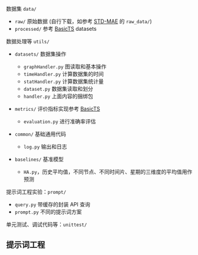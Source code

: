 数据集 `data/` 

- `raw/` 原始数据 (自行下载，如参考 [STD-MAE](https://github.com/Jimmy-7664/STD-MAE) 的 `raw_data/`)
- `processed/` 参考 [BasicTS](https://github.com/GestaltCogTeam/BasicTS) datasets

数据处理等 `utils/`

- `datasets/` 数据集操作
  - `graphHandler.py` 图读取和基本操作
  - `timeHandler.py` 计算数据集的时间
  - `statHandler.py` 计算数据集统计量
  - `dataset.py` 数据集读取和划分
  - `handler.py` 上面内容的捆绑包

- `metrics/` 评价指标实现参考 [BasicTS](https://github.com/GestaltCogTeam/BasicTS)
  - `evaluation.py` 进行准确率评估

- `common/` 基础通用代码
  - `log.py` 输出和日志

- `baselines/` 基准模型
  - `HA.py`，历史平均值，不同节点、不同时间片、星期的三维度的平均值用作预测


提示词工程实验：`prompt/`

- `query.py` 带缓存的封装 API 查询
- `prompt.py` 不同的提示词方案

单元测试、调试代码等：`unittest/` 

## 提示词工程

